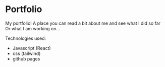 # Portfolio


My portfolio! A place you can read a bit about me and see what I did so far
Or what I am working on...

Technologies used:

- Javascript (React)
- css (tailwind)
- github pages

